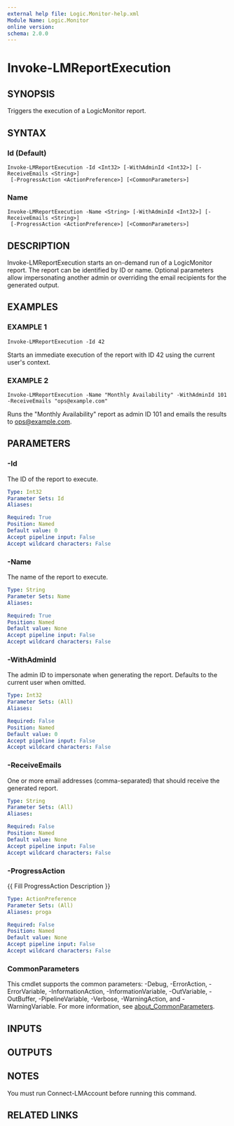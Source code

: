 ```yaml
---
external help file: Logic.Monitor-help.xml
Module Name: Logic.Monitor
online version:
schema: 2.0.0
---
```


# Invoke-LMReportExecution

## SYNOPSIS
Triggers the execution of a LogicMonitor report.

## SYNTAX

### Id (Default)
```
Invoke-LMReportExecution -Id <Int32> [-WithAdminId <Int32>] [-ReceiveEmails <String>]
 [-ProgressAction <ActionPreference>] [<CommonParameters>]
```

### Name
```
Invoke-LMReportExecution -Name <String> [-WithAdminId <Int32>] [-ReceiveEmails <String>]
 [-ProgressAction <ActionPreference>] [<CommonParameters>]
```

## DESCRIPTION
Invoke-LMReportExecution starts an on-demand run of a LogicMonitor report.
The report can be
identified by ID or name.
Optional parameters allow impersonating another admin or overriding the
email recipients for the generated output.

## EXAMPLES

### EXAMPLE 1
```
Invoke-LMReportExecution -Id 42
```

Starts an immediate execution of the report with ID 42 using the current user's context.

### EXAMPLE 2
```
Invoke-LMReportExecution -Name "Monthly Availability" -WithAdminId 101 -ReceiveEmails "ops@example.com"
```

Runs the "Monthly Availability" report as admin ID 101 and emails the results to ops@example.com.

## PARAMETERS

### -Id
The ID of the report to execute.

```yaml
Type: Int32
Parameter Sets: Id
Aliases:

Required: True
Position: Named
Default value: 0
Accept pipeline input: False
Accept wildcard characters: False
```

### -Name
The name of the report to execute.

```yaml
Type: String
Parameter Sets: Name
Aliases:

Required: True
Position: Named
Default value: None
Accept pipeline input: False
Accept wildcard characters: False
```

### -WithAdminId
The admin ID to impersonate when generating the report.
Defaults to the current user when omitted.

```yaml
Type: Int32
Parameter Sets: (All)
Aliases:

Required: False
Position: Named
Default value: 0
Accept pipeline input: False
Accept wildcard characters: False
```

### -ReceiveEmails
One or more email addresses (comma-separated) that should receive the generated report.

```yaml
Type: String
Parameter Sets: (All)
Aliases:

Required: False
Position: Named
Default value: None
Accept pipeline input: False
Accept wildcard characters: False
```

### -ProgressAction
{{ Fill ProgressAction Description }}

```yaml
Type: ActionPreference
Parameter Sets: (All)
Aliases: proga

Required: False
Position: Named
Default value: None
Accept pipeline input: False
Accept wildcard characters: False
```

### CommonParameters
This cmdlet supports the common parameters: -Debug, -ErrorAction, -ErrorVariable, -InformationAction, -InformationVariable, -OutVariable, -OutBuffer, -PipelineVariable, -Verbose, -WarningAction, and -WarningVariable. For more information, see [about_CommonParameters](http://go.microsoft.com/fwlink/?LinkID=113216).

## INPUTS

## OUTPUTS

## NOTES
You must run Connect-LMAccount before running this command.

## RELATED LINKS
